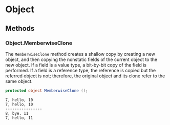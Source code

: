 # Object

## Methods

### Object.MemberwiseClone

The `MemberwiseClone` method creates a shallow copy by creating a new object, and then copying the nonstatic fields of the current object to the new object. If a field is a value type, a bit-by-bit copy of the field is performed. If a field is a reference type, the reference is copied but the referred object is not; therefore, the original object and its clone refer to the same object.

```csharp
protected object MemberwiseClone ();
```

```output
7, hello, 10
7, hello, 10
----------------
8, bye, 11
7, hello, 11
```
